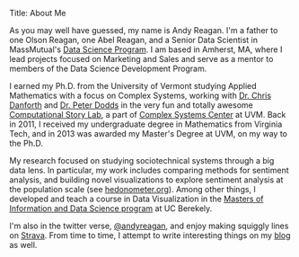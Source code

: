 Title: About Me

As you may well have guessed, my name is Andy Reagan.
I'm a father to one Olson Reagan, one Abel Reagan, and a Senior Data Scientist in MassMutual's [Data Science Program](https://datascience.massmutual.com/).
I am based in Amherst, MA,
where I lead projects focused on Marketing and Sales
and serve as a mentor to members of the Data Science Development Program.

I earned my Ph.D. from the University of Vermont studying Applied Mathematics with a focus on Complex Systems,
working with [Dr. Chris Danforth](http://www.uvm.edu/~cdanfort/main/home.html)
and [Dr. Peter Dodds](http://www.uvm.edu/~pdodds/)
in the very fun and totally awesome [Computational Story Lab](http://www.uvm.edu/storylab/),
a part of [Complex Systems Center](http://www.uvm.edu/~cmplxsys/) at UVM.
Back in 2011,
I received my undergraduate degree in Mathematics from Virginia Tech,
and in 2013 was awarded my Master's Degree at UVM,
on my way to the Ph.D.

My research focused on studying sociotechnical systems through a big data lens.
In particular,
my work includes comparing methods for sentiment analysis,
and building novel visualizations to explore sentiment analysis at the population scale (see [hedonometer.org](http://hedonometer.org)).
Among other things,
I developed and teach a course in Data Visualization in the [Masters of Information and Data Science program](https://datascience.berkeley.edu/) at UC Berekely.

I'm also in the twitter verse,
[@andyreagan](https://twitter.com/andyreagan),
and enjoy making squiggly lines on [Strava](https://www.strava.com/athletes/136573).
From time to time,
I attempt to write interesting things on my [blog](/pages/blog.html) as well.
